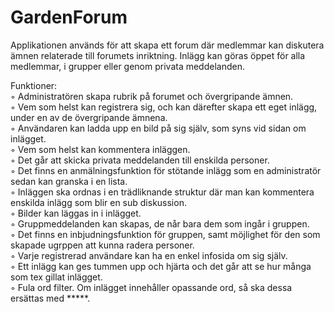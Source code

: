 # GardenForum
 Applikationen används för att skapa ett forum där medlemmar kan diskutera ämnen relaterade till forumets inriktning. Inlägg kan göras öppet för alla medlemmar, i grupper eller genom privata meddelanden.
 

Funktioner:<br />
◦ Administratören skapa rubrik på forumet och övergripande ämnen.<br />
◦ Vem som helst kan registrera sig, och kan därefter skapa ett eget inlägg, under en av de övergripande ämnena.<br />
◦ Användaren kan ladda upp en bild på sig själv, som syns vid sidan om inlägget.<br />
◦ Vem som helst kan kommentera inläggen.<br />
◦ Det går att skicka privata meddelanden till enskilda personer.<br />
◦ Det finns en anmälningsfunktion för stötande inlägg som en administratör sedan kan granska i en lista.<br />
◦ Inläggen ska ordnas i en trädliknande struktur där man kan kommentera enskilda inlägg som blir en sub diskussion.<br />
◦ Bilder kan läggas in i inlägget.<br />
◦ Gruppmeddelanden kan skapas, de når bara dem som ingår i gruppen.<br />
◦ Det finns en inbjudningsfunktion för gruppen, samt möjlighet för den som skapade ugrppen att kunna radera personer.<br />
◦ Varje registrerad användare kan ha en enkel infosida om sig själv.<br />
◦ Ett inlägg kan ges tummen upp och hjärta och det går att se hur många som tex gillat inlägget.<br />
◦ Fula ord filter. Om inlägget innehåller opassande ord, så ska dessa ersättas med *****.
